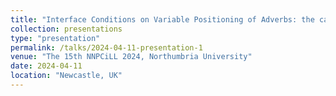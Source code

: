```yaml
---
title: "Interface Conditions on Variable Positioning of Adverbs: the case of reduplicated adverb fronting in Mandarin."
collection: presentations
type: "presentation"
permalink: /talks/2024-04-11-presentation-1
venue: "The 15th NNPCiLL 2024, Northumbria University"
date: 2024-04-11
location: "Newcastle, UK"
---
```



